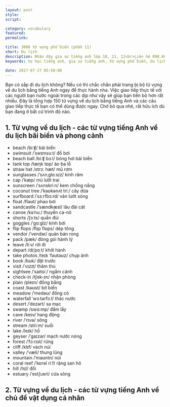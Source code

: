 ```yaml
---
layout: post
style:
script:

category: vocabulary
featured:
permalink:

title: 3000 từ vựng phổ biến (phần 11)
short: Du lịch
description: Nhận dậy gia sư tiếng anh lớp 10, 11, 12<br>Liên hệ 098.66.77.99.3<br>Anh Thịnh
keywords: tự học tiếng anh, gia sư tiếng anh, từ vựng phổ biến, du lịch, vocabulary, travel

date: 2017-07-27 05:50:00
---
```


Bạn có sắp đi du lịch không? Nếu có thì chắc chắn phải trang bị bộ từ vựng về du lịch bằng tiếng Anh ngay để thực hành nha. Việc giao tiếp thực tế với các người bạn nước ngoài trong các dịp như vậy sẽ giúp bạn tiến bộ hơn rất nhiều. Đây là tổng hợp 150 từ vựng về du lịch bằng tiếng Anh và các câu giao tiếp thực tế bạn có thể dùng được ngay. Chớ bỏ qua nhé, rất hữu ích dù bạn đang ở bất cứ trình độ nào.

## 1. Từ vựng về du lịch - các từ vựng tiếng Anh về du lịch bãi biển và phong cảnh

- beach /biːʧ/ bãi biển
- swimsuit /ˈswɪmsuːt/ đồ bơi
- beach ball /biːʧ bɔːl/ bóng hơi bãi biển
- tank top /tæŋk tɒp/ áo ba lỗ
- straw hat /strɔː hæt/ mũ rơm
- sunglasses /ˈsʌnˌglɑːsɪz/ kính râm
- cap /ˈkæp/ mũ lưỡi trai
- sunscreen /ˈsʌnskriːn/ kem chống nắng
- coconut tree /ˈkəʊkənʌt triː/ cây dừa
- surfboard /ˈsɜːrfbɔːrd/ ván lướt sóng
- float /fləʊt/ phao bơi
- sandcastle /ˈsændkæsl/ lâu đài cát
- canoe /kəˈnuː/ thuyền ca-nô
- shorts /ʃɔːts/ quần đùi
- goggles /ˈɡɑːɡlz/ kính bơi
- flip flops /flɪp flɒps/ dép tông
- vendor /ˈvendər/ quán bán rong
- pack /pæk/ đóng gói hành lý
- leave /liːv/ rời đi
- depart /dɪˈpɑːt/ khởi hành
- take photos /teɪk ˈfəʊtəʊz/ chụp ảnh
- book /bʊk/ đặt trước
- visit /ˈvɪzɪt/ thăm thú
- sightsee /ˈsaɪtsiː/ ngắm cảnh
- check-in /tʃek-ɪn/ nhận phòng
- plain /pleɪn/ đồng bằng
- coast /kəʊst/ bờ biển
- meadow /ˈmedəʊ/ đồng cỏ
- waterfall ˈwɔːtərfɔːl/ thác nước
- desert /ˈdezərt/ sa mạc
- swamp /swɑːmp/ đầm lầy
- cave /keɪv/ hang động
- river /ˈrɪvə/ sông
- stream /striːm/ suối
- lake /leɪk/ hồ
- geyser /ˈɡaɪzər/ mạch nước nóng
- forest /ˈfɔːrɪst/ rừng
- cliff /klɪf/ vách núi
- valley /ˈvæli/ thung lũng
- mountain /ˈmaʊntn/ núi
- coral reef /ˈkɒrəl riːf/ rặng san hô
- hill /hɪl/ đồi
- estuary /ˈestʃueri/ cửa sông

## 2. Từ vựng về du lịch - các từ vựng tiếng Anh về chủ đề vật dụng cá nhân

